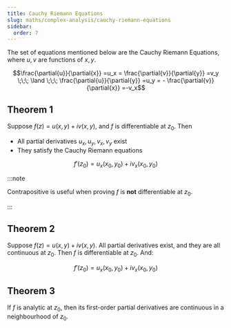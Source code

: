 ```yaml
---
title: Cauchy Riemann Equations
slug: maths/complex-analysis/cauchy-riemann-equations
sidebar:
  order: 7
---
```


The set of equations mentioned below are the Cauchy Riemann Equations, where
$u,v$ are functions of $x,y$.

```math
\frac{\partial{u}}{\partial{x}}
=u_x
=
\frac{\partial{v}}{\partial{y}}
=v_y
\;\;\;
\land
\;\;\;
\frac{\partial{u}}{\partial{y}}
=u_y
=
-
\frac{\partial{v}}{\partial{x}}
=-v_x
```

## Theorem 1

Suppose $f(z)=u(x,y)+iv(x,y)$, and $f$ is differentiable at $z_0$. Then

- All partial derivatives $u_x,u_y,v_x,v_y$ exist
- They satisfy the Cauchy Riemann equations

```math
f'(z_0)=u_x(x_0,y_0) + iv_x(x_0,y_0)
```

:::note

Contrapositive is useful when proving $f$ is **not** differentiable at $z_0$.

:::

## Theorem 2

Suppose $f(z)=u(x,y)+iv(x,y)$. All partial derivatives exist, and they are all
continuous at $z_0$. Then $f$ is differentiable at $z_0$. And:

```math
f'(z_0)=u_x(x_0,y_0) + iv_x(x_0,y_0)
```

## Theorem 3

If $f$ is analytic at $z_0$, then its first-order partial derivatives are
continuous in a neighbourhood of $z_0$.
